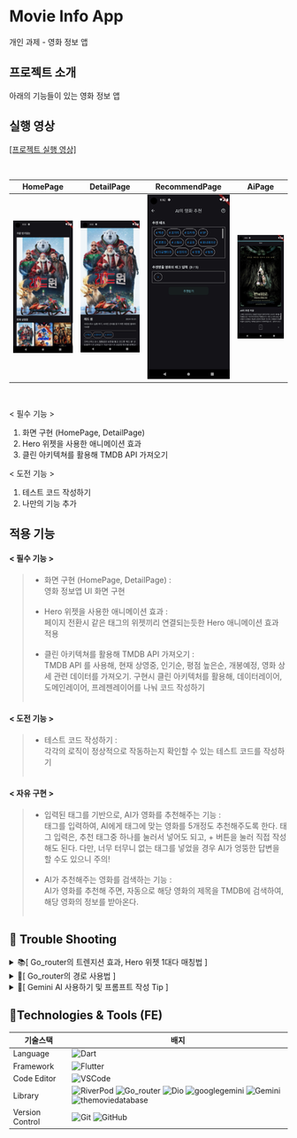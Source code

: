 # Movie Info App
개인 과제 - 영화 정보 앱

## 프로젝트 소개
아래의 기능들이 있는 영화 정보 앱

## 실행 영상
[[프로젝트 실행 영상]](https://youtu.be/OFab2P-uKIw)

<br>

| HomePage | DetailPage | RecommendPage | AiPage |
| --- | --- | --- | --- |
| <img src='readme/HomePage.png'> | <img src='readme/DetailPage.png'> | <img src='readme/RecommendPage.png'> | <img src='readme/AiPage.png'> |

<br>

< 필수 기능 > 
1. 화면 구현 (HomePage, DetailPage)
2. Hero 위젯을 사용한 애니메이션 효과
3. 클린 아키텍쳐를 활용해 TMDB API 가져오기

< 도전 기능 >
1. 테스트 코드 작성하기
2. 나만의 기능 추가
    
## 적용 기능
#### < 필수 기능 >
>* 화면 구현 (HomePage, DetailPage) : 
<br>영화 정보앱 UI 화면 구현<br><br>
>* Hero 위젯을 사용한 애니메이션 효과 : 
<br>페이지 전환시 같은 태그의 위젯끼리 연결되는듯한 Hero 애니메이션 효과 적용<br><br>
>* 클린 아키텍쳐를 활용해 TMDB API 가져오기 : 
<br>TMDB API 를 사용해, 현재 상영중, 인기순, 평점 높은순, 개봉예정, 영화 상세 관련 데이터를 가져오기. 구현시 클린 아키텍처를 활용해, 데이터레이어, 도메인레이어, 프레젠레이어를 나눠 코드 작성하기<br><br>
#### < 도전 기능 >
>* 테스트 코드 작성하기 :
<br>각각의 로직이 정상적으로 작동하는지 확인할 수 있는 테스트 코드를 작성하기<br><br>
#### < 자유 구현 >
>* 입력된 태그를 기반으로, AI가 영화를 추천해주는 기능 : 
<br>태그를 입력하여, AI에게 태그에 맞는 영화를 5개정도 추천해주도록 한다. 태그 입력은, 추천 태그중 하나를 눌러서 넣어도 되고, + 버튼을 눌러 직접 작성해도 된다. 다만, 너무 터무니 없는 태그를 넣었을 경우 AI가 엉뚱한 답변을 할 수도 있으니 주의!<br><br>
>* AI가 추천해주는 영화를 검색하는 기능 : <br>AI가 영화를 추천해 주면, 자동으로 해당 영화의 제목을 TMDB에 검색하여, 해당 영화의 정보를 받아온다.<br><br>

## 🚨 Trouble Shooting

<details>
<summary>📚[ Go_router의 트렌지션 효과, Hero 위젯 1대다 매칭법 ]</summary>
<div markdown="1">

### [ TIL - Go_router의 트렌지션 효과, Hero 위젯 1대다 매칭법 ](https://hamiric.tistory.com/99)

 <br>
</div>
</details>

<details>
<summary>🚀[ Go_router의 경로 사용법 ]</summary>
<div markdown="1">

### [ TIL - Go_router 경로에 대하여 ](https://hamiric.tistory.com/100)

 <br>
</div>
</details>

<details>
<summary>💬[ Gemini AI 사용하기 및 프롬프트 작성 Tip ]</summary>
<div markdown="1">

### [ TIL - Gemini AI 연동하기 및 프롬프트 작성법  ](https://hamiric.tistory.com/101)

 <br>
</div>
</details>

## 📝Technologies & Tools (FE)

| 기술스택 | 배지 |
| --- | --- |
| Language | ![Dart](https://img.shields.io/badge/Dart-0175C2?style=flat-square&logo=Dart&logoColor=white) |
| Framework | ![Flutter](https://img.shields.io/badge/Flutter-02569B?style=flat-square&logo=Flutter&logoColor=white) |
| Code Editor | ![VSCode](https://img.shields.io/badge/VSCode-0175C2?style=flat-square) |
| Library | ![RiverPod](https://img.shields.io/badge/RiverPod-6DB33F?style=flat-square) ![Go_router](https://img.shields.io/badge/Go_router-007396?style=flat-square) ![Dio](https://img.shields.io/badge/Dio-F8A000?style=flat-square) ![googlegemini](https://img.shields.io/badge/dotenv-512BD4?style=flat-square) ![Gemini](https://img.shields.io/badge/Gemini-8E75B2?style=flat-square&logo=googlegemini&logoColor=white) ![themoviedatabase](https://img.shields.io/badge/TMDB-01B4E4?style=flat-square&logo=themoviedatabase&logoColor=white) |
| Version Control | ![Git](https://img.shields.io/badge/Git-F05032?style=flat-square&logo=Git&logoColor=white) ![GitHub](https://img.shields.io/badge/GitHub-181717?style=flat-square&logo=GitHub&logoColor=white) |